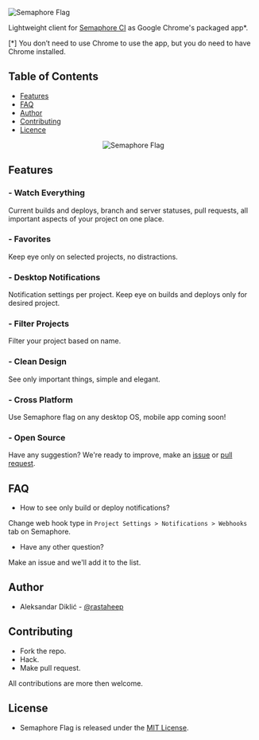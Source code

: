 ![Semaphore Flag](https://dl.dropboxusercontent.com/u/5802579/semaphore-flag/repo-logo.png)

Lightweight client for [Semaphore CI](https://semaphoreapp.com) as Google Chrome's packaged app*.

[*] You don’t need to use Chrome to use the app, but you do need to have Chrome installed.


## Table of Contents

* [Features](#features)
* [FAQ](#faq)
* [Author](#author)
* [Contributing](#contributing)
* [Licence](#licence)

<p align="center" >
  <img src="https://dl.dropboxusercontent.com/u/5802579/semaphore-flag/app.png" alt="Semaphore Flag" title="Semaphore Flag">
</p>

 
## Features

### - Watch Everything
Current builds and deploys, branch and server statuses, pull requests, all important aspects of your project on one place.

### - Favorites
Keep eye only on selected projects, no distractions.

### - Desktop Notifications 
Notification settings per project. Keep eye on builds and deploys only for desired project. 

### - Filter Projects
Filter your project based on name.

### - Clean Design
See only important things, simple and elegant.

### - Cross Platform
Use Semaphore flag on any desktop OS, mobile app coming soon!

### - Open Source
Have any suggestion? We're ready to improve, make an [issue](https://github.com/rastasheep/semaphore-flag/issues/new) or [pull request](https://github.com/rastasheep/semaphore-flag/compare/).



## FAQ
- How to see only build or deploy notifications?

Change web hook type in `Project Settings > Notifications > Webhooks` tab on Semaphore.

- Have any other question?

Make an issue and we'll add it to the list.

## Author
- Aleksandar Diklić - [@rastaheep](https://github.com/rastasheep)

## Contributing

- Fork the repo.
- Hack.
- Make pull request.


All contributions are more then welcome.

## License
- Semaphore Flag is released under the [MIT License](http://www.opensource.org/licenses/MIT).
